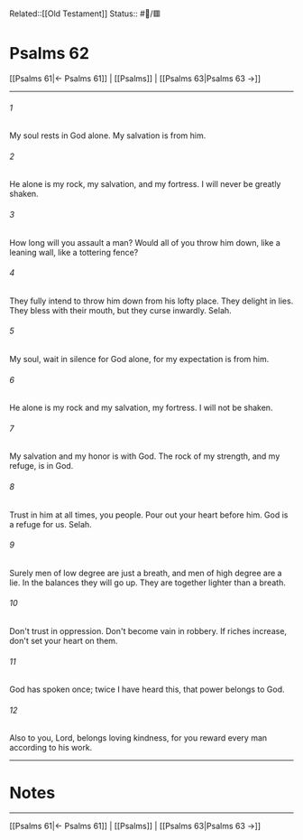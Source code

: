 Related::[[Old Testament]]
Status:: #📖/🟥
# Psalms 62

[[Psalms 61|← Psalms 61]] | [[Psalms]] | [[Psalms 63|Psalms 63 →]]
***



###### 1 
My soul rests in God alone. My salvation is from him. 

###### 2 
He alone is my rock, my salvation, and my fortress. I will never be greatly shaken. 

###### 3 
How long will you assault a man? Would all of you throw him down, like a leaning wall, like a tottering fence? 

###### 4 
They fully intend to throw him down from his lofty place. They delight in lies. They bless with their mouth, but they curse inwardly. Selah. 

###### 5 
My soul, wait in silence for God alone, for my expectation is from him. 

###### 6 
He alone is my rock and my salvation, my fortress. I will not be shaken. 

###### 7 
My salvation and my honor is with God. The rock of my strength, and my refuge, is in God. 

###### 8 
Trust in him at all times, you people. Pour out your heart before him. God is a refuge for us. Selah. 

###### 9 
Surely men of low degree are just a breath, and men of high degree are a lie. In the balances they will go up. They are together lighter than a breath. 

###### 10 
Don't trust in oppression. Don't become vain in robbery. If riches increase, don't set your heart on them. 

###### 11 
God has spoken once; twice I have heard this, that power belongs to God. 

###### 12 
Also to you, Lord, belongs loving kindness, for you reward every man according to his work.

---
# Notes


***
[[Psalms 61|← Psalms 61]] | [[Psalms]] | [[Psalms 63|Psalms 63 →]]
